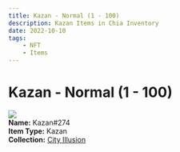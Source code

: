 ```yaml
---
title: Kazan - Normal (1 - 100)
description: Kazan Items in Chia Inventory
date: 2022-10-10
tags:
    - NFT
    - Items
---
```


# Kazan - Normal (1 - 100)
<div class="item_thumbnail">
<img loading="lazy" src="https://zimaqolf6er4qajshgme2lzwhf3pypbakozhs6vv4lbojish54.arweave.net/yhgIOWXxI8gBMjmYTS82OXb8PCBTsnl6teLC5KJH7-4"><br/>
<div><strong>Name:</strong> Kazan#274</div>
<div><strong>Item Type:</strong> Kazan</div>
<div><strong>Collection:</strong> <a href="https://www.spacescan.io/xch/nft/collection/col1lend2dcn558km4wcwta4xnkfv3xpcmlp9kyt0m909emvfxechlyqdl5ndg">City Illusion</a></div>
</div>

